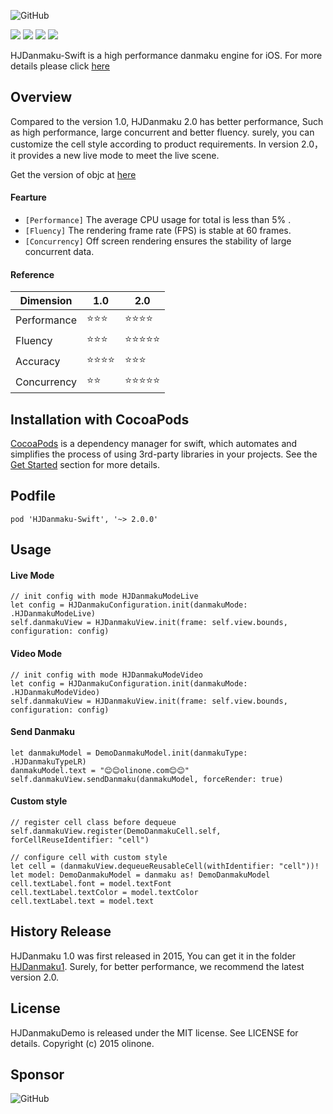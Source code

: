 ![GitHub](http://7pum7o.com1.z0.glb.clouddn.com/HJDanmakuLogo.png)

![](https://img.shields.io/badge/build-passing-brightgreen.svg)
![](https://img.shields.io/badge/Cocoapods-v1.1.1-blue.svg)
![](https://img.shields.io/badge/language-swift-5787e5.svg)
![](https://img.shields.io/badge/license-MIT-brightgreen.svg)  

HJDanmaku-Swift is a high performance danmaku engine for iOS. For more details please click [here](http://www.olinone.com/?p=755)

## Overview

Compared to the version 1.0, HJDanmaku 2.0 has better performance, Such as high performance, large concurrent and better fluency. surely, you can customize the cell style according to product requirements. In version 2.0，it provides a new live mode to meet the live scene.

Get the version of objc at [here](https://github.com/panghaijiao/HJDanmakuDemo) 

#### Fearture

*  `[Performance]` The average CPU usage for total is less than 5% .
*  `[Fluency]` The rendering frame rate (FPS) is stable at 60 frames.
*  `[Concurrency]` Off screen rendering ensures the stability of large concurrent data. 

#### Reference

Dimension | 1.0| 2.0
--------- | ------------- | -------------
Performance | ⭐️⭐️⭐️ | ⭐️⭐️⭐️⭐️
Fluency | ⭐️⭐️⭐️ | ⭐️⭐️⭐️⭐️⭐️
Accuracy | ⭐️⭐️⭐️⭐️ | ⭐️⭐️⭐️
Concurrency | ⭐️⭐️ | ⭐️⭐️⭐️⭐️⭐️

## Installation with CocoaPods

[CocoaPods](http://cocoapods.org/) is a dependency manager for swift, which automates and simplifies the process of using 3rd-party libraries in your projects. See the [Get Started](http://cocoapods.org/#get_started) section for more details.

## Podfile

```
pod 'HJDanmaku-Swift', '~> 2.0.0'
```

## Usage

#### Live Mode

```
// init config with mode HJDanmakuModeLive
let config = HJDanmakuConfiguration.init(danmakuMode: .HJDanmakuModeLive)
self.danmakuView = HJDanmakuView.init(frame: self.view.bounds, configuration: config)
```

#### Video Mode

```
// init config with mode HJDanmakuModeVideo
let config = HJDanmakuConfiguration.init(danmakuMode: .HJDanmakuModeVideo)
self.danmakuView = HJDanmakuView.init(frame: self.view.bounds, configuration: config)
```


#### Send Danmaku

```
let danmakuModel = DemoDanmakuModel.init(danmakuType: .HJDanmakuTypeLR)
danmakuModel.text = "😊😊olinone.com😊😊"
self.danmakuView.sendDanmaku(danmakuModel, forceRender: true)
```

#### Custom style

```
// register cell class before dequeue
self.danmakuView.register(DemoDanmakuCell.self, forCellReuseIdentifier: "cell")

// configure cell with custom style
let cell = (danmakuView.dequeueReusableCell(withIdentifier: "cell"))!
let model: DemoDanmakuModel = danmaku as! DemoDanmakuModel
cell.textLabel.font = model.textFont
cell.textLabel.textColor = model.textColor
cell.textLabel.text = model.text
```

##  History Release

HJDanmaku 1.0 was first released in 2015, You can get it in the folder [HJDanmaku1](https://github.com/panghaijiao/HJDanmakuDemo/tree/master/HJDanmaku1). Surely, for better performance, we recommend the latest version 2.0.

## License

HJDanmakuDemo is released under the MIT license. See LICENSE for details.
Copyright (c) 2015 olinone.

## Sponsor

![GitHub](http://7pum7o.com1.z0.glb.clouddn.com/zfbwpay340.png)



